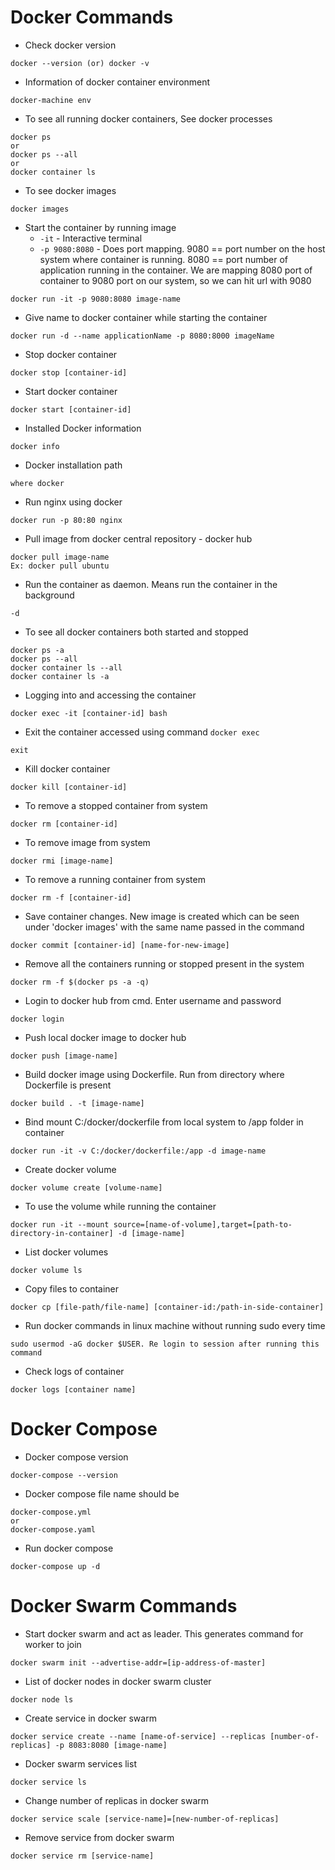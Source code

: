# Docker Commands
* Check docker version
```
docker --version (or) docker -v
```
* Information of docker container environment
```
docker-machine env
```
* To see all running docker containers, See docker processes
```
docker ps
or
docker ps --all
or
docker container ls
```
* To see docker images
```
docker images
```
* Start the container by running image
	* `-it` - Interactive terminal
	* `-p 9080:8080` - Does port mapping. 9080 == port number on the host system where container is running. 8080 == port number of application running in the container. We are mapping 8080 port of container to 9080 port on our system, so we can hit url with 9080
```
docker run -it -p 9080:8080 image-name
```
* Give name to docker container while starting the container
```
docker run -d --name applicationName -p 8080:8000 imageName
```
* Stop docker container
```
docker stop [container-id]
```
* Start docker container
```
docker start [container-id]
```
* Installed Docker information
```
docker info
```
* Docker installation path
```
where docker
```
* Run nginx using docker
```
docker run -p 80:80 nginx
```
* Pull image from docker central repository - docker hub
```
docker pull image-name
Ex: docker pull ubuntu
```
* Run the container as daemon. Means run the container in the background
```
-d
```
* To see all docker containers both started and stopped
```
docker ps -a
docker ps --all
docker container ls --all
docker container ls -a
```
* Logging into and accessing the container
```
docker exec -it [container-id] bash
```
* Exit the container accessed using command `docker exec`
```
exit
```
* Kill docker container
```
docker kill [container-id]
```
* To remove a stopped container from system
```
docker rm [container-id]
```
* To remove image from system
```
docker rmi [image-name]
```
* To remove a running container from system
```
docker rm -f [container-id]
```
* Save container changes. New image is created which can be seen under 'docker images' with the same name passed in the command
```
docker commit [container-id] [name-for-new-image]
```
* Remove all the containers running or stopped present in the system
```
docker rm -f $(docker ps -a -q)
```
* Login to docker hub from cmd. Enter username and password
```
docker login
```
* Push local docker image to docker hub
```
docker push [image-name]
```
* Build docker image using Dockerfile. Run from directory where Dockerfile is present
```
docker build . -t [image-name]
```
* Bind mount C:/docker/dockerfile from local system to /app folder in container
```
docker run -it -v C:/docker/dockerfile:/app -d image-name
```
* Create docker volume
```
docker volume create [volume-name]
```
* To use the volume while running the container
```
docker run -it --mount source=[name-of-volume],target=[path-to-directory-in-container] -d [image-name]
```
* List docker volumes
```
docker volume ls
```
* Copy files to container
```
docker cp [file-path/file-name] [container-id:/path-in-side-container]
```
* Run docker commands in linux machine without running sudo every time
```
sudo usermod -aG docker $USER. Re login to session after running this command
```
* Check logs of container
```
docker logs [container name]
```

# Docker Compose
* Docker compose version
```
docker-compose --version
```
* Docker compose file name should be
```
docker-compose.yml
or
docker-compose.yaml
```
* Run docker compose
```
docker-compose up -d
```

# Docker Swarm Commands
* Start docker swarm and act as leader. This generates command for worker to join
```
docker swarm init --advertise-addr=[ip-address-of-master]
```
* List of docker nodes in docker swarm cluster
```
docker node ls
```
* Create service in docker swarm
```
docker service create --name [name-of-service] --replicas [number-of-replicas] -p 8083:8080 [image-name]
```
* Docker swarm services list
```
docker service ls
```
* Change number of replicas in docker swarm
```
docker service scale [service-name]=[new-number-of-replicas]
```
* Remove service from docker swarm
```
docker service rm [service-name]
```